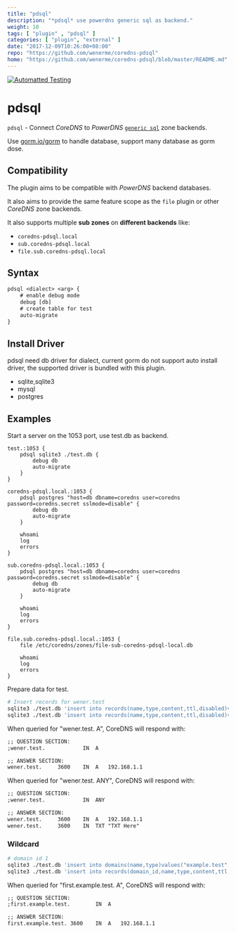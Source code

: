 ```yaml
---
title: "pdsql"
description: "*pdsql* use powerdns generic sql as backend."
weight: 10
tags: [ "plugin" , "pdsql" ]
categories: [ "plugin", "external" ]
date: "2017-12-09T10:26:00+08:00"
repo: "https://github.com/wenerme/coredns-pdsql"
home: "https://github.com/wenerme/coredns-pdsql/blob/master/README.md"
---
```


[![Automatted Testing](https://github.com/wenerme/coredns-pdsql/actions/workflows/testing.yml/badge.svg)](https://github.com/wenerme/coredns-pdsql/actions/workflows/testing.yml)

# pdsql

`pdsql` - Connect _CoreDNS_ to _PowerDNS_ [`generic sql`](https://github.com/PowerDNS/pdns/tree/master/pdns/backends/gsql) 
zone backends.

Use [gorm.io/gorm](https://gorm.io) to handle database, support many database as gorm dose.

## Compatibility

The plugin aims to be compatible with _PowerDNS_ backend databases.

It also aims to provide the same feature scope as the `file` plugin or other _CoreDNS_ zone backends.

It also supports multiple **sub zones** on **different backends** like:

- `coredns-pdsql.local`
- `sub.coredns-pdsql.local`
- `file.sub.coredns-pdsql.local`

## Syntax

~~~ txt
pdsql <dialect> <arg> {
    # enable debug mode
    debug [db]
    # create table for test
    auto-migrate
}
~~~

## Install Driver

pdsql need db driver for dialect, current gorm do not support auto install driver, the supported driver is bundled with
this plugin.

- sqlite,sqlite3
- mysql
- postgres

## Examples

Start a server on the 1053 port, use test.db as backend.

~~~ corefile
test.:1053 {
    pdsql sqlite3 ./test.db {
        debug db
        auto-migrate
    }   
}

coredns-pdsql.local.:1053 {
	pdsql postgres "host=db dbname=coredns user=coredns password=coredns.secret sslmode=disable" {
		debug db
        auto-migrate
	}

	whoami
	log
	errors
}
 
sub.coredns-pdsql.local.:1053 {
	pdsql postgres "host=db dbname=coredns user=coredns password=coredns.secret sslmode=disable" {
		debug db
        auto-migrate
	}

	whoami
	log
	errors
}

file.sub.coredns-pdsql.local.:1053 {
	file /etc/coredns/zones/file-sub-coredns-pdsql-local.db

	whoami
	log
	errors
}

~~~

Prepare data for test.

~~~ bash
# Insert records for wener.test
sqlite3 ./test.db 'insert into records(name,type,content,ttl,disabled)values("wener.test","A","192.168.1.1",3600,0)'
sqlite3 ./test.db 'insert into records(name,type,content,ttl,disabled)values("wener.test","TXT","TXT Here",3600,0)'
~~~

When queried for "wener.test. A", CoreDNS will respond with:

~~~ txt
;; QUESTION SECTION:
;wener.test.			IN	A

;; ANSWER SECTION:
wener.test.		3600	IN	A	192.168.1.1
~~~

When queried for "wener.test. ANY", CoreDNS will respond with:

~~~ txt
;; QUESTION SECTION:
;wener.test.			IN	ANY

;; ANSWER SECTION:
wener.test.		3600	IN	A	192.168.1.1
wener.test.		3600	IN	TXT	"TXT Here"
~~~

### Wildcard

~~~ bash
# domain id 1
sqlite3 ./test.db 'insert into domains(name,type)values("example.test","NATIVE")'
sqlite3 ./test.db 'insert into records(domain_id,name,type,content,ttl,disabled)values(1,"*.example.test","A","192.168.1.1",3600,0)'
~~~

When queried for "first.example.test. A", CoreDNS will respond with:

~~~ txt
;; QUESTION SECTION:
;first.example.test.		IN	A

;; ANSWER SECTION:
first.example.test.	3600	IN	A	192.168.1.1
~~~

